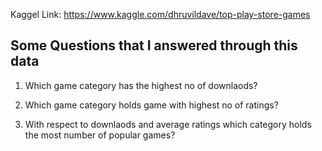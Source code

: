 Kaggel Link: https://www.kaggle.com/dhruvildave/top-play-store-games


## Some Questions that I answered through this data
1) Which game category has the highest no of downlaods?

2) Which game category holds game with highest no of ratings?

3) With respect to downlaods and average ratings which category holds the most number of popular games?
